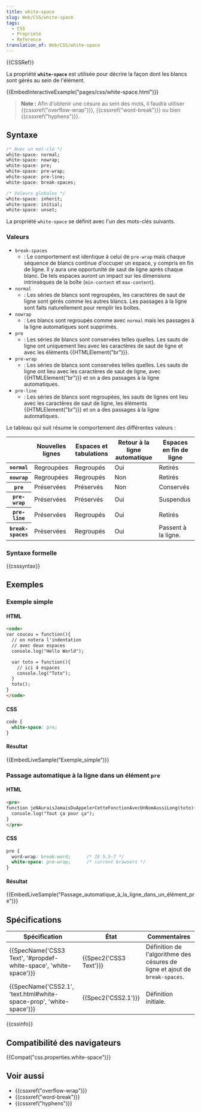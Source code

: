 ```yaml
---
title: white-space
slug: Web/CSS/white-space
tags:
  - CSS
  - Propriété
  - Reference
translation_of: Web/CSS/white-space
---
```

{{CSSRef}}

La propriété **`white-space`** est utilisée pour décrire la façon dont les blancs sont gérés au sein de l'élément.

{{EmbedInteractiveExample("pages/css/white-space.html")}}

> **Note :** Afin d'obtenir une césure au sein des mots, il faudra utiliser {{cssxref("overflow-wrap")}}, {{cssxref("word-break")}} ou bien {{cssxref("hyphens")}}.

## Syntaxe

```css
/* Avec un mot-clé */
white-space: normal;
white-space: nowrap;
white-space: pre;
white-space: pre-wrap;
white-space: pre-line;
white-space: break-spaces;

/* Valeurs globales */
white-space: inherit;
white-space: initial;
white-space: unset;
```

La propriété `white-space` se définit avec l'un des mots-clés suivants.

### Valeurs

- `break-spaces`
  - : Le comportement est identique à celui de `pre-wrap` mais chaque séquence de blancs continue d'occuper un espace, y compris en fin de ligne. Il y aura une opportunité de saut de ligne après chaque blanc. De tels espaces auront un impact sur les dimensions intrinsèques de la boîte (`min-content` et `max-content`).
- `normal`
  - : Les séries de blancs sont regroupées, les caractères de saut de ligne sont gérés comme les autres blancs. Les passages à la ligne sont faits naturellement pour remplir les boîtes.
- `nowrap`
  - : Les blancs sont regroupés comme avec `normal` mais les passages à la ligne automatiques sont supprimés.
- `pre`
  - : Les séries de blancs sont conservées telles quelles. Les sauts de ligne ont uniquement lieu avec les caractères de saut de ligne et avec les éléments {{HTMLElement("br")}}.
- `pre-wrap`
  - : Les séries de blancs sont conservées telles quelles. Les sauts de ligne ont lieu avec les caractères de saut de ligne, avec {{HTMLElement("br")}} et on a des passages à la ligne automatiques.
- `pre-line`
  - : Les séries de blancs sont regroupées, les sauts de lignes ont lieu avec les caractères de saut de ligne, les éléments {{HTMLElement("br")}} et on a des passages à la ligne automatiques.

Le tableau qui suit résume le comportement des différentes valeurs :

<table class="standard-table">
  <thead>
    <tr>
      <th></th>
      <th>Nouvelles lignes</th>
      <th>Espaces et tabulations</th>
      <th>Retour à la ligne automatique</th>
      <th>Espaces en fin de ligne</th>
    </tr>
  </thead>
  <tbody>
    <tr>
      <th><code>normal</code></th>
      <td>Regroupées</td>
      <td>Regroupés</td>
      <td>Oui</td>
      <td>Retirés</td>
    </tr>
    <tr>
      <th><code>nowrap</code></th>
      <td>Regroupées</td>
      <td>Regroupés</td>
      <td>Non</td>
      <td>Retirés</td>
    </tr>
    <tr>
      <th><code>pre</code></th>
      <td>Préservées</td>
      <td>Préservés</td>
      <td>Non</td>
      <td>Conservés</td>
    </tr>
    <tr>
      <th><code>pre-wrap</code></th>
      <td>Préservées</td>
      <td>Préservés</td>
      <td>Oui</td>
      <td>Suspendus</td>
    </tr>
    <tr>
      <th><code>pre-line</code></th>
      <td>Préservées</td>
      <td>Regroupés</td>
      <td>Oui</td>
      <td>Retirés</td>
    </tr>
    <tr>
      <th><code>break-spaces</code></th>
      <td>Préservées</td>
      <td>Regroupés</td>
      <td>Oui</td>
      <td>Passent à la ligne.</td>
    </tr>
  </tbody>
</table>

### Syntaxe formelle

{{csssyntax}}

## Exemples

### Exemple simple

#### HTML

```html
<code>
var coucou = function(){
  // on notera l'indentation
  // avec deux espaces
  console.log("Hello World");

  var toto = function(){
    // ici 4 espaces
    console.log("Toto");
  }
  toto();
}
</code>
```

#### CSS

```css
code {
  white-space: pre;
}
```

#### Résultat

{{EmbedLiveSample("Exemple_simple")}}

### Passage automatique à la ligne dans un élément `pre`

#### HTML

```html
<pre>
function jeNAuraisJamaisDuAppelerCetteFonctionAvecUnNomAussiLong(toto){
  console.log("Tout ça pour ça");
}
</pre>
```

#### CSS

```css
pre {
  word-wrap: break-word;      /* IE 5.5-7 */
  white-space: pre-wrap;      /* current browsers */
}
```

#### Résultat

{{EmbedLiveSample("Passage_automatique_à_la_ligne_dans_un_élément_pre")}}

## Spécifications

| Spécification                                                                            | État                         | Commentaires                                                                |
| ---------------------------------------------------------------------------------------- | ---------------------------- | --------------------------------------------------------------------------- |
| {{SpecName('CSS3 Text', '#propdef-white-space', 'white-space')}}     | {{Spec2('CSS3 Text')}} | Définition de l'algorithme des césures de ligne et ajout de `break-spaces`. |
| {{SpecName('CSS2.1', 'text.html#white-space-prop', 'white-space')}} | {{Spec2('CSS2.1')}}     | Définition initiale.                                                        |

{{cssinfo}}

## Compatibilité des navigateurs

{{Compat("css.properties.white-space")}}

## Voir aussi

- {{cssxref("overflow-wrap")}}
- {{cssxref("word-break")}}
- {{cssxref("hyphens")}}
